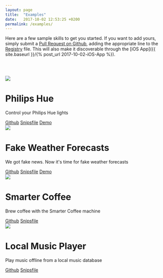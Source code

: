 ```yaml
---
layout: page
title:  "Examples"
date:   2017-10-02 12:53:25 +0200
permalink: /examples/
---
```


Here are a few sample skills to get you started. If you want to add yours, simply submit a [Pull Request on Github](https://github.com/snipsco/snips-skills-registry/pulls), adding the appropriate line to the [Registry](https://github.com/snipsco/snips-skills-registry/blob/master/REGISTRY) file. This will also make it discoverable through the [iOS App]({{ site.baseurl }}/{% post_url 2017-10-02-iOS-App %}).

<div class="skill" style="margin-top:60px">
    <img src="{{ site.baseurl }}/images/skills/Light.png" srcset="{{ site.baseurl }}/images/skills/Light@2x.png 2x" />
    <h1>Philips Hue</h1>
    <p>Control your Philips Hue lights</p>
    <div class="links">
        <a href="https://github.com/snipsco/snips-skill-hue"><i class="fa fa fa-github" aria-hidden="true"></i> Github</a>
        <a href="#"><i class="fa fa fa-code" aria-hidden="true"></i> Snipsfile</a>
        <a href="#"><i class="fa fa fa-play" aria-hidden="true"></i> Demo</a>
    </div>
</div>

<div class="skill">
    <img src="{{ site.baseurl }}/images/skills/Weather.png" srcset="{{ site.baseurl }}/images/skills/Weather@2x.png 2x" />
    <h1>Fake Weather Forecasts</h1>
    <p>We got fake news. Now it's time for fake weather forecasts</p>
    <div class="links">
        <a href="https://github.com/snipsco/snips-skill-fakeweather"><i class="fa fa fa-github" aria-hidden="true"></i> Github</a>
        <a href="#"><i class="fa fa fa-code" aria-hidden="true"></i> Snipsfile</a>
        <a href="#"><i class="fa fa fa-play" aria-hidden="true"></i> Demo</a>
    </div>
</div>

<div class="skill">
    <img src="{{ site.baseurl }}/images/skills/Coffee.png" srcset="{{ site.baseurl }}/images/skills/Coffee@2x.png 2x" />
    <h1>Smarter Coffee</h1>
    <p>Brew coffee with the Smarter Coffee machine</p>
    <div class="links">
        <a href="https://github.com/snipsco/snips-skill-smartercoffee"><i class="fa fa fa-github" aria-hidden="true"></i> Github</a>
        <a href="#"><i class="fa fa fa-code" aria-hidden="true"></i> Snipsfile</a>
    </div>
</div>

<div class="skill">
    <img src="{{ site.baseurl }}/images/skills/Music.png" srcset="{{ site.baseurl }}/images/skills/Music@2x.png 2x" />
    <h1>Local Music Player</h1>
    <p>Play music offline from a local music database</p>
    <div class="links">
        <a href="https://github.com/snipsco/snips-skill-localmusic"><i class="fa fa fa-github" aria-hidden="true"></i> Github</a>
        <a href="#"><i class="fa fa fa-code" aria-hidden="true"></i> Snipsfile</a>
    </div>
</div>